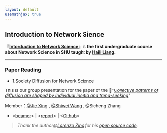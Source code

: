 ```yaml
---
layout: default
usemathjax: true
---
```



## Introduction to Network Sience

『**[Intorduction to Network Science](http://mooc1.elearning.shu.edu.cn/mycourse/studentcourse?courseId=227845011&clazzid=61709981&enc=4e2cfaac316455ff9b10dac6526179a4)**』is **the first undergraduate course about Network Science in SHU taught by [Haili Liang](http://haililiang.academic.site/).**

---


### Paper Reading

- 1.Society Diffusion for Network Science

This is our group presentation for the paper of the 📃"*[Collective patterns of diffusion are shaped by Individual inertia and trend-seeking](https://doi.org/10.1038/s41467-021-25953-1)*" 

 Member：[@Jie Xing](https://github.com/jxing0831)
  ,  [@Shiwei Wang](https://github.com/wxuwvu) ,  @Sicheng Zhang

- <[beamer](https://jxing0831.github.io/files/Collective_patterns_of_social_diffusion_are_shaped_by_individual_inertia_and_trend-seeking.pdf)>  | <[report](https://jxing0831.github.io/files/Final_report_for_NetSci.pdf)> | <[Github](https://github.com/jxing0831/SHU-Network_Science/tree/main/Introduction%20to%20Network%20Science/code4Fig_2)>
    
 > *Thank the author@[Lorenzo Zino](https://github.com/lzino90) for his [open source code](https://github.com/lzino90/diffusion/tree/v1.0).*
        























 <!--
Text can be **bold**, _italic_, or ~~strikethrough~~.

[Link to another page](./another-page.html).

There should be whitespace between paragraphs.

There should be whitespace between paragraphs. We recommend including a README, or a file with information about your project.

# Header 1

This is a normal paragraph following a header. GitHub is a code hosting platform for version control and collaboration. It lets you and others work together on projects from anywhere.

## Header 2

> This is a blockquote following a header.
>
> When something is important enough, you do it even if the odds are not in your favor.

### Header 3

```js
// Javascript code with syntax highlighting.
var fun = function lang(l) {
  dateformat.i18n = require('./lang/' + l)
  return true;
}
```

```ruby
# Ruby code with syntax highlighting
GitHubPages::Dependencies.gems.each do |gem, version|
  s.add_dependency(gem, "= #{version}")
end
```

#### Header 4

*   This is an unordered list following a header.
*   This is an unordered list following a header.
*   This is an unordered list following a header.

##### Header 5

1.  This is an ordered list following a header.
2.  This is an ordered list following a header.
3.  This is an ordered list following a header.

###### Header 6

| head1        | head two          | three |
|:-------------|:------------------|:------|
| ok           | good swedish fish | nice  |
| out of stock | good and plenty   | nice  |
| ok           | good `oreos`      | hmm   |
| ok           | good `zoute` drop | yumm  |

### There's a horizontal rule below this.

* * *

### Here is an unordered list:

*   Item foo
*   Item bar
*   Item baz
*   Item zip

### And an ordered list:

1.  Item one
1.  Item two
1.  Item three
1.  Item four

### And a nested list:

- level 1 item
  - level 2 item
  - level 2 item
    - level 3 item
    - level 3 item
- level 1 item
  - level 2 item
  - level 2 item
  - level 2 item
- level 1 item
  - level 2 item
  - level 2 item
- level 1 item

### Small image

![Octocat](https://github.githubassets.com/images/icons/emoji/octocat.png)

### Large image

![Branching](https://guides.github.com/activities/hello-world/branching.png)


### Definition lists can be used with HTML syntax.

<dl>
<dt>Name</dt>
<dd>Godzilla</dd>
<dt>Born</dt>
<dd>1952</dd>
<dt>Birthplace</dt>
<dd>Japan</dd>
<dt>Color</dt>
<dd>Green</dd>
</dl>

```
Long, single-line code blocks should not wrap. They should horizontally scroll if they are too long. This line should be long enough to demonstrate this.
```

```
The final element.
```
-->